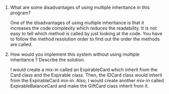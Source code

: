 1. What are some disadvantages of using multiple inheritance in this program?

    One of the disadvantages of using multiple inheritance is that it increases
 the code complexity which reduces the readability. It is not easy to tell
  which method is called by just looking at the code. You have to
  follow the method resolution order to find out the order the methods are
   called. 

2. How would you implement this system without using multiple inheritance
? Describe the solution.

    I would create a mix-in called an ExpirableCard which inherit from the Card
 class and the Expirable class. Then, the IDCard class would inherit from
  the ExpirableCard mix-in. Also, I would create another mix-in called
   ExpirableBalanceCard and make the GiftCard class inherit from it.
